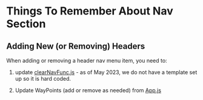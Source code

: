 # Things To Remember About Nav Section

## Adding New (or Removing) Headers

When adding or removing a header nav menu item, you need to:

1. update [clearNavFunc.js]("./clearNavFunc.js") - as of May 2023, we do not have a template set up so it is hard coded.

2. Update WayPoints (add or remove as needed) from [App.js]("../../App.js")
